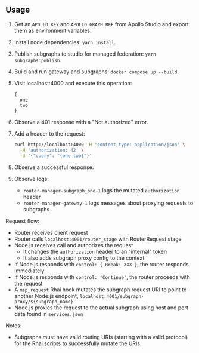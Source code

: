 ## Usage

1. Get an `APOLLO_KEY` and `APOLLO_GRAPH_REF` from Apollo Studio and export them as environment variables.
2. Install node dependencies: `yarn install`.
3. Publish subgraphs to studio for managed federation: `yarn subgraphs:publish`.
4. Build and run gateway and subgraphs: `docker compose up --build`.
5. Visit localhost:4000 and execute this operation:

   ```graphql
   {
     one
     two
   }
   ```

6. Observe a 401 response with a "Not authorized" error.
7. Add a header to the request:

   ```sh
   curl http://localhost:4000 -H 'content-type: application/json' \
     -H 'authorization: 42' \
     -d '{"query": "{one two}"}'
   ```

8. Observe a successful response.
9. Observe logs:
   - `router-manager-subgraph_one-1` logs the mutated `authorization` header
   - `router-manager-gateway-1` logs messages about proxying requests to subgraphs

Request flow:

- Router receives client request
- Router calls `localhost:4001/router_stage` with RouterRequest stage
- Node.js receives call and authorizes the request
  - It changes the `authorization` header to an "internal" token
  - It also adds subgraph proxy config to the context
- If Node.js responds with `control: { Break: XXX }`, the router responds immediately
- If Node.js responds with `control: 'Continue'`, the router proceeds with the request
- A `map_request` Rhai hook mutates the subgraph request URI to point to another Node.js endpoint, `localhost:4001/subgraph-proxy/${subgraph_name}`
- Node.js proxies the request to the actual subgraph using host and port data found in `services.json`

Notes:

- Subgraphs must have valid routing URIs (starting with a valid protocol) for the Rhai scripts to successfully mutate the URIs.

